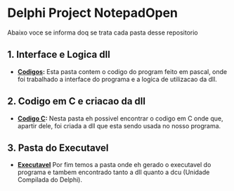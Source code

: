 # Delphi Project NotepadOpen

Abaixo voce se informa doq se trata cada pasta desse repositorio

## 1. Interface e Logica dll

- **[Codigos](https://github.com/Miukiyn/Delphi-Teste/tree/main/NotepadOpen/Codigos):** Esta pasta contem o codigo do program feito em pascal, onde foi trabalhado a interface do programa e a logica de utilizacao da dll.

## 2. Codigo em C e criacao da dll

- **[Codigo C](https://github.com/Miukiyn/Delphi-Teste/tree/main/NotepadOpen/Codigo%20C):** Nesta pasta eh possivel encontrar o codigo em C onde que, apartir dele, foi criada a dll que esta sendo usada no nosso programa.

## 3. Pasta do Executavel

- **[Executavel](https://github.com/Miukiyn/Delphi-Teste/tree/main/NotepadOpen/NotepedOpenEXE)** Por fim temos a pasta onde eh gerado o executavel do programa e tambem encontrado tanto a dll quanto a dcu (Unidade Compilada do Delphi).


